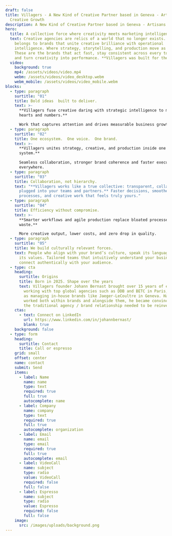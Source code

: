 ```yaml
---
draft: false
title: Villagers - A New Kind of Creative Partner based in Geneva - Artisans of
  Creative Growth
description: A New Kind of Creative Partner based in Geneva - Artisans of Creative Growth
hero:
  title: A collective force where creativity meets marketing intelligence
  text: Creative agencies are relics of a world that no longer exists. The future
    belongs to brands that unite creative brilliance with operational
    intelligence. Where strategy, storytelling, and production move as one.
    These are the brands that act fast, stay consistent across every touchpoint,
    and turn creativity into performance. **Villagers was built for them.**
  video:
    background: true
    mp4: /assets/videos/video.mp4
    webm: /assets/videos/video_desktop.webm
    webm_mobile: /assets/videos/video_mobile.webm
blocks:
  - type: paragraph
    surtitle: "01"
    title: Bold ideas  built to deliver.
    text: >-
      **Villagers fuse creative daring with strategic intelligence to move both
      hearts and numbers.**  

      Work that captures attention and drives measurable business growth.
  - type: paragraph
    surtitle: "02"
    title: One ecosystem.  One voice.  One brand.
    text: >-
      **Villagers unites strategy, creative, and production inside one connected
      system.**  

      Seamless collaboration, stronger brand coherence and faster execution
      everywhere.
  - type: paragraph
    surtitle: "03"
    title: Collaboration, not hierarchy.
    text: "**Villagers works like a true collective: transparent, collaborative, and
      plugged into your teams and partners.** Faster decisions, smoother
      processes, and creative work that feels truly yours."
  - type: paragraph
    surtitle: "04"
    title: Efficiency without compromise.
    text: >-
      **Smarter workflows and agile production replace bloated processes and
      waste.**  

      More creative output, lower costs, and zero drop in quality.
  - type: paragraph
    surtitle: "05"
    title: We build culturally relevant forces.
    text: People who align with your brand’s culture, speak its language, and embody
      its values. Tailored teams that intuitively understand your business and
      connect authentically with your audience.
  - type: cta
    heading:
      surtitle: Origins
      title: Born in 2025. Shape over the years
      text: Villagers founder Johann Bernast brought over 15 years of experience
        working with top global agencies such as DDB and BETC in Paris, as well
        as managing in-house brands like Jaeger-LeCoultre in Geneva. Having
        worked both within brands and alongside them, he became convinced that
        the traditional agency / brand relationship needed to be reinvented.
    ctas:
      - text: Connect on LinkedIn
        url: https://www.linkedin.com/in/johannbernast/
        blank: true
    background: false
  - type: form
    heading:
      surtitle: Contact
      title: Call or espresso
    grid: small
    offset: center
    name: contact
    submit: Send
    items:
      - label: Name
        name: name
        type: text
        required: true
        full: true
        autocomplete: name
      - label: Company
        name: company
        type: text
        required: true
        full: true
        autocomplete: organization
      - label: Email
        name: email
        type: email
        required: true
        full: true
        autocomplete: email
      - label: VideoCall
        name: subject
        type: radio
        value: VideoCall
        required: false
        full: false
      - label: Espresso
        name: subject
        type: radio
        value: Espresso
        required: false
        full: false
    image:
      src: /images/uploads/background.png
---
```

